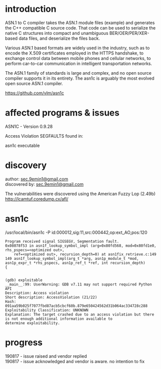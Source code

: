 # introduction

ASN.1 to C compiler takes the ASN.1 module files (example) and generates the C++ compatible C source code. That code can be 
used to serialize the native C structures into compact and unambiguous BER/OER/PER/XER-based data files, and deserialize the 
files back.

Various ASN.1 based formats are widely used in the industry, such as to encode the X.509 certificates employed in the HTTPS 
handshake, to exchange control data between mobile phones and cellular networks, to perform car-to-car communication in 
intelligent transportation networks.

The ASN.1 family of standards is large and complex, and no open source compiler supports it in its entirety. The asn1c is 
arguably the most evolved open source ASN.1 compiler.

https://github.com/vlm/asn1c

# affected programs & issues

ASN1C - Version 0.9.28  

Access Violation SEGFAULTS found in:  
  
asn1c executable

# discovery

author: sec.9emin1@gmail.com  
discovered by: sec.9emin1@gmail.com  

The vulnerabilities were discovered using the American Fuzzy Lop (2.49b)  
http://lcamtuf.coredump.cx/afl/

# asn1c
/usr/local/bin/asn1c -P id:000012,sig:11,src:000442,op:ext_AO,pos:120
```
Program received signal SIGSEGV, Segmentation fault.
0x08078f53 in asn1f_lookup_symbol_impl (arg=0x80fd568, mod=0x80fd1e0, rhs_pspecs=<optimized out>, 
    ref=<optimized out>, recursion_depth=0) at asn1fix_retrieve.c:149
149	asn1f_lookup_symbol_impl(arg_t *arg, asn1p_module_t *mod, asn1p_expr_t *rhs_pspecs, asn1p_ref_t *ref, int recursion_depth) 
{


(gdb) exploitable 
__main__:99: UserWarning: GDB v7.11 may not support required Python API
Description: Access violation
Short description: AccessViolation (21/22)
Hash: 091aa59b025f7077fbd87acb5cbcf60b.879e650424562d31b064ac334728c288
Exploitability Classification: UNKNOWN
Explanation: The target crashed due to an access violation but there is not enough additional information available to 
determine exploitability.

```
# progress

190817 - issue raised and vendor replied  
190817 - issue acknowledged and vendor is aware. no intention to fix


